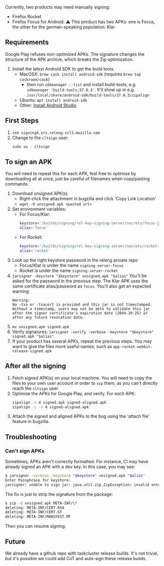 
Currently, two products may need manually signing:

* Firefox Rocket
* Firefox Focus for Android. :warning: This product has two APKs: one is Focus, the other for the german-speaking population: Klar.

## Requirements
Google Play refuses non-optimized APKs. The signature changes the structure of the APK archive, which breaks the Zip optimization.

1. Install the latest Android SDK to get the build tools.
   * MacOSX: `brew cask install android-sdk` (requires `brew tap caskroom/cask`)
     * then run `sdkmanager --list` and install build-tools, e.g. `sdkmanager 'build-tools;27.0.3'`. It'll show up in e.g. `/usr/local/share/android-sdk/build-tools/27.0.3/zipalign`
   * Ubuntu: `apt install android-sdk`
   * Other: [Install Android Studio](https://developer.android.com/studio/index.html#Other)

## First Steps
1. `ssh signing4.srv.releng.scl3.mozilla.com`
1. Change to the `cltsign` user:
   ```sh
   sudo su - cltsign
   ```

## To sign an APK
You will need to repeat this for each APK, feel free to optimise by downloading all at once, just be careful of filenames when copy/pasting commands.

1. Download unsigned APK(s).
   * Right-click the attachment in bugzilla and click 'Copy Link Location'
   * `wget -O unsigned.apk <pasted url>`
1. Set environment variables:
   * For Focus/Klar:
     ```sh
     keystore='/builds/signing/rel-key-signing-server/secrets/focus-jar'
     alias='focus'
     ```
   * For Rocket:
     ```sh
     keystore='/builds/signing/rel-key-signing-server/secrets/rocket-jar'
     alias='rocket'
     ```
1. Look up the right keystore password in the releng private repo
   * Focus/Klar is under the name `signing-server-focus`
   * Rocket is under the name `signing-server-rocket`
1. `jarsigner -keystore "$keystore" unsigned.apk "$alias"`
   You'll be asked for the password in the previous step. The Klar APK uses the same certificate alias/password as `focus`.
   You'll also get an expected warning:
   ```
   Warning:
   No -tsa or -tsacert is provided and this jar is not timestamped. Without a timestamp, users may not be able to validate this jar after the signer certificate's expiration date (2044-10-25) or after any future revocation date.
   ```
1. `mv unsigned.apk signed.apk`
1. Verify signatures: `jarsigner -verify -verbose -keystore "$keystore" signed.apk "$alias"`
1. If your product has several APKs, repeat the previous steps. You may want to give the files more useful names, such as `app-rocket-webkit-release-signed.apk`

## After all the signing
1. Fetch signed APK(s) on your local machine. You will need to copy the files to your own user account in order to `scp` them, as you can't directly reach the `cltsign` user.
1. Optimize the APKs for Google Play, and verify. For each APK:
   ```sh
   zipalign -v 4 signed.apk signed-aligned.apk
   zipalign -c -v 4 signed-aligned.apk
   ```
1. Attach the signed and aligned APKs to the bug using the 'attach file' feature in bugzilla.


## Troubleshooting

### Can't sign APKs

Sometimes, APKs aren't correctly formatted. For instance, CI may have already signed an APK with a dev key. In this case, you may see:
```sh
$ jarsigner -verbose -keystore "$keystore" unsigned.apk "$alias"
Enter Passphrase for keystore:
jarsigner: unable to sign jar: java.util.zip.ZipException: invalid entry compressed size (expected 34549 but got 35093 bytes)
```

The fix is just to strip the signature from the package:
```sh
$ zip -d unsigned.apk META-INF/\*
deleting: META-INF/CERT.RSA
deleting: META-INF/CERT.SF
deleting: META-INF/MANIFEST.MF
```

Then you can resume signing.

## Future

We already have a github repo with taskcluster release builds. It's not trivial, but it's possible we could add CoT and auto-sign these release builds.

